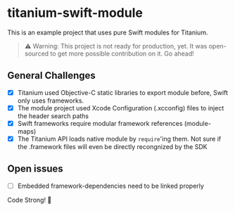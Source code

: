 # titanium-swift-module

This is an example project that uses pure Swift modules for Titanium.

> ⚠️ Warning: This project is not ready for production, yet. It was open-sourced to get more possible contribution on it. Go ahead! 

## General Challenges

- [x] Titanium used Objective-C static libraries to export module before, Swift only uses frameworks.
- [x] The module project used Xcode Configuration (.xcconfig) files to inject the header search paths
- [x] Swift frameworks require modular framework references (module-maps)
- [x] The Titanium API loads native module by `require`'ing them. Not sure if the .framework files will even be directly recongnized by the SDK

## Open issues

- [ ] Embedded framework-dependencies need to be linked properly

Code Strong! :rocket:
